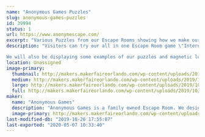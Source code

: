```yaml
---
name: "Anonymous Games Puzzles"
slug: anonymous-games-puzzles
id: 39994
status: 1
url: https://www.anonymescape.com/
excerpt: "Various Puzzles from our Escape Rooms showing how we make our Escape Rooms"
description: "Visitors can try our all in one Escape Room game \"Internal Threat\". It's a portable puzzle box that takes about 15-20 minutes to play. You have to decipher codes and use your brains to find the double agent. 

We will also be displaying some examples of our puzzles and magnetic locks to explain how our Escape Rooms function."
location: Unassigned
image-primary:
  thumbnail: http://makers.makerfaireorlando.com/wp-content/uploads/2019/10/DSC_0814-150x150.jpg
  medium: http://makers.makerfaireorlando.com/wp-content/uploads/2019/10/DSC_0814-225x300.jpg
  large: http://makers.makerfaireorlando.com/wp-content/uploads/2019/10/DSC_0814-768x1024.jpg
  full: http://makers.makerfaireorlando.com/wp-content/uploads/2019/10/DSC_0814.jpg
maker:
  name: "Anonymous Games"
  description: "Anonymous Games is a family owned Escape Room. We design and build all of our puzzles in house using Maker friendly tools, such as raspberry pi, Arduino, 3D printers."
  image-primary: http://makers.makerfaireorlando.com/wp-content/uploads/2019/10/PATCH-LOGO-BLACK-1024x1024.jpg
last-modified-db: "2019-10-26 17:55:07"
last-exported: "2020-05-07 10:33:40"
---
```

